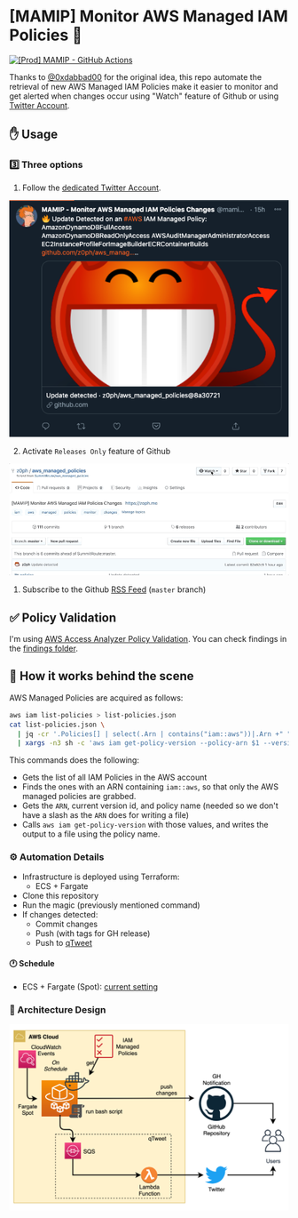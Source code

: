 # [MAMIP] Monitor AWS Managed IAM Policies :loudspeaker:

[![[Prod] MAMIP - GitHub Actions](https://github.com/z0ph/aws_managed_policies/actions/workflows/main.yml/badge.svg?branch=master)](https://github.com/z0ph/aws_managed_policies/actions/workflows/main.yml)

Thanks to [@0xdabbad00](https://twitter.com/0xdabbad00) for the original idea, this repo automate the retrieval of new AWS Managed IAM Policies make it easier to monitor and get alerted when changes occur using "Watch" feature of Github or using [Twitter Account](https://twitter.com/mamip_aws).

## :hand: Usage

### :three: Three options

1. Follow the [dedicated Twitter Account](https://twitter.com/mamip_aws).

[![Mamip Twitter Screenshot](assets/mamip_twitter.png)](https://twitter.com/mamip_aws)

2. Activate `Releases Only` feature of Github

![setup](assets/watching.gif)

1. Subscribe to the Github [RSS Feed](https://github.com/z0ph/MAMIP/commits/master.atom) (`master` branch)

## :white_check_mark: Policy Validation

I'm using [AWS Access Analyzer Policy Validation](https://aws.amazon.com/blogs/aws/iam-access-analyzer-update-policy-validation/). You can check findings in the [findings folder](./findings/).

## :white_heart: How it works behind the scene

AWS Managed Policies are acquired as follows:

```bash
aws iam list-policies > list-policies.json
cat list-policies.json \
  | jq -cr '.Policies[] | select(.Arn | contains("iam::aws"))|.Arn +" "+ .DefaultVersionId+" "+.PolicyName' \
  | xargs -n3 sh -c 'aws iam get-policy-version --policy-arn $1 --version-id $2 > "policies/$3"' sh
```

This commands does the following:

- Gets the list of all IAM Policies in the AWS account
- Finds the ones with an ARN containing `iam::aws`, so that only the AWS managed policies are grabbed.
- Gets the `ARN`, current version id, and policy name (needed so we don't have a slash as the `ARN` does for writing a file)
- Calls `aws iam get-policy-version` with those values, and writes the output to a file using the policy name.

### :gear: Automation Details

- Infrastructure is deployed using Terraform:
  - ECS + Fargate
- Clone this repository
- Run the magic (previously mentioned command)
- If changes detected:
  - Commit changes
  - Push (with tags for GH release)
  - Push to [qTweet](https://github.com/z0ph/qtweet)

#### :clock1: Schedule

- ECS + Fargate (Spot): [current setting](https://github.com/z0ph/MAMIP/blob/master/automation/tf-fargate/variables.tf#L66-L69)

### :triangular_ruler: Architecture Design

![Schema ECS Fargate](assets/schema.png)
